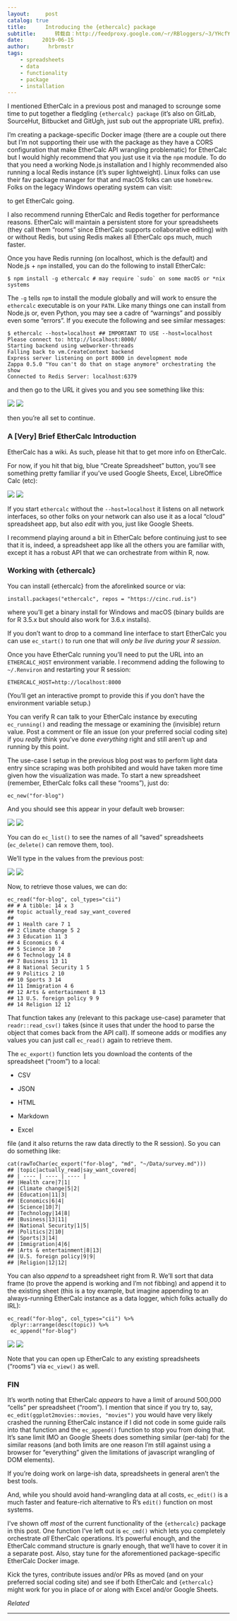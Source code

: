 ```yaml
---
layout:     post
catalog: true
title:      Introducing the {ethercalc} package
subtitle:      转载自：http://feedproxy.google.com/~r/RBloggers/~3/YHcfYGig2os/
date:      2019-06-15
author:      hrbrmstr
tags:
    - spreadsheets
    - data
    - functionality
    - package
    - installation
---
```






I mentioned EtherCalc in a previous post and managed to scrounge some time to put together a fledgling `{ethercalc} package` (it’s also on GitLab, SourceHut, Bitbucket and GitUgh, just sub out the appropriate URL prefix).

I’m creating a package-specific Docker image (there are a couple out there but I’m not supporting their use with the package as they have a CORS configuration that make EtherCalc API wrangling problematic) for EtherCalc but I would highly recommend that you just use it via the `npm` module. To do that you need a working Node.js installation and I highly recommended also running a local Redis instance (it’s super lightweight). Linux folks can use their fav package manager for that and macOS folks can use `homebrew`. Folks on the legacy Windows operating system can visit:

to get EtherCalc going.

I also recommend running EtherCalc and Redis together for performance reasons. EtherCalc will maintain a persistent store for your spreadsheets (they call them “rooms” since EtherCalc supports collaborative editing) with or without Redis, but using Redis makes all EtherCalc ops much, much faster.

Once you have Redis running (on localhost, which is the default) and Node.js + `npm` installed, you can do the following to install EtherCalc:

```
$ npm install -g ethercalc # may require `sudo` on some macOS or *nix systems

```

The `-g` tells `npm` to install the module globally and will work to ensure the `ethercalc` executable is on your `PATH`. Like many things one can install from Node.js or, even Python, you may see a cadre of “warnings” and possibly even some “errors”. If you execute the following and see similar messages:

```
$ ethercalc --host=localhost ## IMPORTANT TO USE --host=localhost
Please connect to: http://localhost:8000/
Starting backend using webworker-threads
Falling back to vm.CreateContext backend
Express server listening on port 8000 in development mode
Zappa 0.5.0 "You can't do that on stage anymore" orchestrating the show
Connected to Redis Server: localhost:6379

```

and then go to the URL it gives you and you see something like this:

![](https://i2.wp.com/rud.is/b/wp-content/uploads/2019/06/ethercalc-splash.png?resize=530%2C384&ssl=1&is-pending-load=1)
![](https://i2.wp.com/rud.is/b/wp-content/uploads/2019/06/ethercalc-splash.png?resize=530%2C384&ssl=1)


then you’re all set to continue.

### A [Very] Brief EtherCalc Introduction

EtherCalc has a wiki. As such, please hit that to get more info on EtherCalc.

For now, if you hit that big, blue “Create Spreadsheet” button, you’ll see something pretty familiar if you’ve used Google Sheets, Excel, LibreOffice Calc (etc):

![](https://i1.wp.com/rud.is/b/wp-content/uploads/2019/06/ethercalc-create.png?resize=530%2C384&ssl=1&is-pending-load=1)
![](https://i1.wp.com/rud.is/b/wp-content/uploads/2019/06/ethercalc-create.png?resize=530%2C384&ssl=1)


If you start `ethercalc` without the `--host=localhost` it listens on all network interfaces, so other folks on your network can also use it as a local “cloud” spreadsheet app, but also *edit* with you, just like Google Sheets.

I recommend playing around a bit in EtherCalc before continuing just to see that it is, indeed, a spreadsheet app like all the others you are familiar with, except it has a robust API that we can orchestrate from within R, now.

### Working with {ethercalc}

You can install {ethercalc} from the aforelinked source or via:

```
install.packages("ethercalc", repos = "https://cinc.rud.is")

```

where you’ll get a binary install for Windows and macOS (binary builds are for R 3.5.x but should also work for 3.6.x installs).

If you don’t want to drop to a command line interface to start EtherCalc you can use `ec_start()` to run one that will *only be live during your R session*.

Once you have EtherCalc running you’ll need to put the URL into an `ETHERCALC_HOST` environment variable. I recommend adding the following to `~/.Renviron` and restarting your R session:

```
ETHERCALC_HOST=http://localhost:8000

```

(You’ll get an interactive prompt to provide this if you don’t have the environment variable setup.)

You can verify R can talk to your EtherCalc instance by executing `ec_running()` and reading the message or examining the (invisible) return value. Post a comment or file an issue (on your preferred social coding site) if you *really* think you’ve done *everything* right and still aren’t up and running by this point.

The use-case I setup in the previous blog post was to perform light data entry since scraping was both prohibited and would have taken more time given how the visualization was made. To start a new spreadsheet (remember, EtherCalc folks call these “rooms”), just do:

```
ec_new("for-blog")

```

And you should see this appear in your default web browser:

![](https://i1.wp.com/rud.is/b/wp-content/uploads/2019/06/ethercalc-new.png?resize=530%2C384&ssl=1&is-pending-load=1)
![](https://i1.wp.com/rud.is/b/wp-content/uploads/2019/06/ethercalc-new.png?resize=530%2C384&ssl=1)


You can do `ec_list()` to see the names of all “saved” spreadsheets (`ec_delete()` can remove them, too).

We’ll type in the values from the previous post:

![](https://i2.wp.com/rud.is/b/wp-content/uploads/2019/06/ethercalc-entry-530x384.png?resize=530%2C384&ssl=1&is-pending-load=1)
![](https://i2.wp.com/rud.is/b/wp-content/uploads/2019/06/ethercalc-entry-530x384.png?resize=530%2C384&ssl=1)


Now, to retrieve those values, we can do:

```
ec_read("for-blog", col_types="cii")
## # A tibble: 14 x 3
## topic actually_read say_want_covered
## 
## 1 Health care 7 1
## 2 Climate change 5 2
## 3 Education 11 3
## 4 Economics 6 4
## 5 Science 10 7
## 6 Technology 14 8
## 7 Business 13 11
## 8 National Security 1 5
## 9 Politics 2 10
## 10 Sports 3 14
## 11 Immigration 4 6
## 12 Arts & entertainment 8 13
## 13 U.S. foreign policy 9 9
## 14 Religion 12 12

```

That function takes any (relevant to this package use-case) parameter that `readr::read_csv()` takes (since it uses that under the hood to parse the object that comes back from the API call). If someone adds or modifies any values you can just call `ec_read()` again to retrieve them.

The `ec_export()` function lets you download the contents of the spreadsheet (“room”) to a local:

- CSV

- JSON

- HTML

- Markdown

- Excel


file (and it also returns the raw data directly to the R session). So you can do something like:

```
cat(rawToChar(ec_export("for-blog", "md", "~/Data/survey.md")))
## |topic|actually_read|say_want_covered|
## | ---- | ---- | ---- |
## |Health care|7|1|
## |Climate change|5|2|
## |Education|11|3|
## |Economics|6|4|
## |Science|10|7|
## |Technology|14|8|
## |Business|13|11|
## |National Security|1|5|
## |Politics|2|10|
## |Sports|3|14|
## |Immigration|4|6|
## |Arts & entertainment|8|13|
## |U.S. foreign policy|9|9|
## |Religion|12|12|

```

You can also *append* to a spreadsheet right from R. We’ll sort that data frame (to prove the append is working and I’m not fibbing) and append it to the existing sheet (this is a toy example, but imagine appending to an always-running EtherCalc instance as a data logger, which folks actually do IRL):

```
ec_read("for-blog", col_types="cii") %>% 
 dplyr::arrange(desc(topic)) %>% 
 ec_append("for-blog")

```

![](https://i2.wp.com/rud.is/b/wp-content/uploads/2019/06/ethercalc-append.png?resize=530%2C384&ssl=1&is-pending-load=1)
![](https://i2.wp.com/rud.is/b/wp-content/uploads/2019/06/ethercalc-append.png?resize=530%2C384&ssl=1)


Note that you can open up EtherCalc to any existing spreadsheets (“rooms”) via `ec_view()` as well.

### FIN

It’s worth noting that EtherCalc *appears* to have a limit of around 500,000 “cells” per spreadsheet (“room”). I mention that since if you try to, say, `ec_edit(ggplot2movies::movies, "movies")` you would have very likely crashed the running EtherCalc instance if I did not code in some guide rails into that function and the `ec_append()` function to stop you from doing that. It’s sane limit IMO an Google Sheets does something similar (per-tab) for the similar reasons (and both limits are one reason I’m still against using a browser for “everything” given the limitations of javascript wrangling of DOM elements).

If you’re doing work on large-ish data, spreadsheets in general aren’t the best tools.

And, while you should avoid hand-wrangling data at all costs, `ec_edit()` is a much faster and feature-rich alternative to R’s `edit()` function on most systems.

I’ve shown off *most* of the current functionality of the `{ethercalc}` package in this post. One function I’ve left out is `ec_cmd()` which lets you completely orchestrate *all* EtherCalc operations. It’s powerful enough, and the EtherCalc command structure is gnarly enough, that we’ll have to cover it in a separate post. Also, stay tune for the aforementioned package-specific EtherCalc Docker image.

Kick the tyres, contribute issues and/or PRs as moved (and on your preferred social coding site) and see if both EtherCalc and `{ethercalc}` might work for you in place of or along with Excel and/or Google Sheets.


*Related*







---
